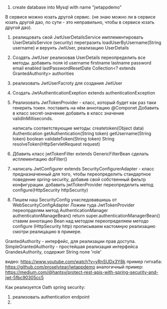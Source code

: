 1) create database into Mysql with name "jwtappdemo"


В сервисе можно юзать другой сервис. (не знаю можно ли в сервисе юзать другой дао, по сути - это неправильно, чтобы в сервисе юзать другой дао).


1) реалищовать свой JwtUserDetailsService
	имплементировать UserDetailsService (security)
	перегразить loadUserByUsername(String username) и верунть JwtUser, реализацию UserDetails

2) Создвть JwtUser реализовав UserDetails
	переопределить все методы.
	добавить поля
		id
		username
		firstname
		lastname
		password
		email
		enabled
		lastPasswordResetDate
		Collection<? extends GrantedAuthority> authorities

3)  реализовать  JwtUserFacroty для создания JwtUser
4) Создать JwtAuthenticationExeption extends authenticationException
5) Реализовать JwtTokenProvider - класс, который будет как раз таки генерить токен.
	поставить на нём аннотацию @Componet
	Добавить в класс secret-значение
	добавить в класс значение validInMilliseconds.

	написать соответствующие методы:
			createtoken(Object data)
			Authentication getAuthentication(String token)
			getUsername(String token)
			boolean validateToken(String token)
			String resolveToken(HttpServletRequest request)

6) Дбавить класс jwtTokenFilter extends GenericFilterBean
	 сделать исплементацию doFilter()

7) написать JwtConfigurer extends SecurityConfigurerAdapter<DefaultSecurityFilterChain> - класс предназначенный для того, чтобы переопределить стандартное поведение spring-security, добавив свой собственный фильтр конфигурации.
	добавить jwtTokenProvider
	переопределить метод configure(HttpSecurity httpSecurity)

8) Пишем наш SecurityConfig унаследовавшишь от WebSecurityConfigAdapter
	Ложим туда JwtTokenProvider
	переопрделям метод AuthenticationManager authenticatonManageBean()
		return super.authenticationManagerBean()
	ставим аннотацию Bean над методом
	переопределяем методо configure (HttpSecurity http)
		прописываем кастомную реализацию
			смотри реалицацию в примере.




GrantedAuthority - интерфейс, для реализации прав доступа.
SimpleGrantedAuthority - простейшая реализация интерфейса GrandesAuthority, содержит String поле 'role'





видео: https://www.youtube.com/watch?v=yRnSUDx3Y8k
пример гитхаба: https://github.com/proselytear/jwtappdemo
аналогичный пример: https://medium.com/@hantsy/protect-rest-apis-with-spring-security-and-jwt-5fbc90305cc5

Как реализуется Oath spring security:
1) реализовать authentication endpoint
2)



